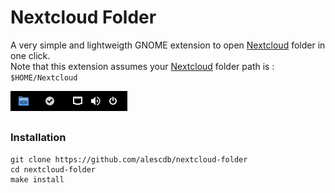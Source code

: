 # Nextcloud Folder

A very simple and lightweigth GNOME extension to open [Nextcloud](https://nextcloud.com/) folder in one click.<br/>
Note that this extension assumes your [Nextcloud](https://nextcloud.com/) folder path is :<br/>
`$HOME/Nextcloud`

![](media/screenshot.png)


##
### Installation

```
git clone https://github.com/alescdb/nextcloud-folder
cd nextcloud-folder
make install
```
